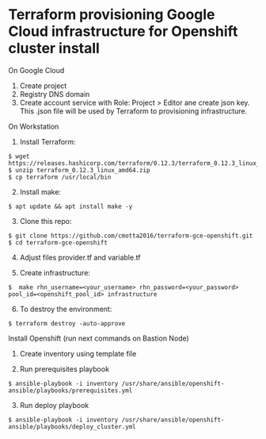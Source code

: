 # Terraform provisioning Google Cloud infrastructure for Openshift cluster install
On Google Cloud
1. Create project
2. Registry DNS domain
3. Create account service with Role: Project > Editor ane create json key.
This .json file will be used by Terraform to provisioning infrastructure.

On Workstation
1. Install Terraform:
```
$ wget https://releases.hashicorp.com/terraform/0.12.3/terraform_0.12.3_linux_amd64.zip 
$ unzip terraform_0.12.3_linux_amd64.zip 
$ cp terraform /usr/local/bin
```

2. Install make:
```
$ apt update && apt install make -y
```

3. Clone this repo:
```
$ git clone https://github.com/cmotta2016/terraform-gce-openshift.git 
$ cd terraform-gce-openshift
```

4. Adjust files provider.tf and variable.tf

5. Create infrastructure:
```
$  make rhn_username=<your_username> rhn_password=<your_password> pool_id=<openshift_pool_id> infrastructure
```

6. To destroy the environment:
```
$ terraform destroy -auto-approve
```

Install Openshift (run next commands on Bastion Node)
1. Create inventory using template file

2. Run prerequisites playbook
```
$ ansible-playbook -i inventory /usr/share/ansible/openshift-ansible/playbooks/prerequisites.yml
```

3. Run deploy playbook
```
$ ansible-playbook -i inventory /usr/share/ansible/openshift-ansible/playbooks/deploy_cluster.yml
```
